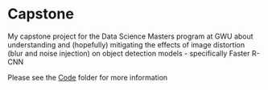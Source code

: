 # Capstone

My capstone project for the Data Science Masters program at GWU about understanding and (hopefully) mitigating the effects of image distortion (blur and noise injection) on object detection models - specifically Faster R-CNN

Please see the [Code](Code) folder for more information
